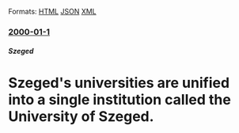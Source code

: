 
Formats: [HTML](/news/2000/01/1/szeged-s-universities-are-unified-into-a-single-institution-called-the-university-of-szeged.html)  [JSON](/news/2000/01/1/szeged-s-universities-are-unified-into-a-single-institution-called-the-university-of-szeged.json)  [XML](/news/2000/01/1/szeged-s-universities-are-unified-into-a-single-institution-called-the-university-of-szeged.xml)  

### [2000-01-1](/news/2000/01/1/index.md)

##### Szeged
# Szeged's universities are unified into a single institution called the University of Szeged.



